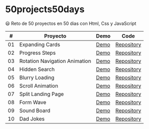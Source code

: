 # 50projects50days

😃 Reto de 50 proyectos en 50 dias con Html, Css y JavaScript

| #  | Proyecto                      | Demo                                                                               | Code                                                                                                     |
|--- | ----------------------------- | ---------------------------------------------------------------------------------- | -------------------------------------------------------------------------------------------------------- |
| 01 | Expanding Cards               | [Demo](https://cesarpgasuz.xyz/50projects50days/01-Expanding-Cards/)               | [Repository](https://github.com/cesarpgasuz/50projects50days/tree/main/01-Expanding-Cards)               |
| 02 | Progress Steps                | [Demo](https://cesarpgasuz.xyz/50projects50days/02-Progress-Steps/)                | [Repository](https://github.com/cesarpgasuz/50projects50days/tree/main/02-Progress-Steps)                |
| 03 | Rotation Navigation Animation | [Demo](https://cesarpgasuz.xyz/50projects50days/03-Rotating-Navigation-Animation/) | [Repository](https://github.com/cesarpgasuz/50projects50days/tree/main/03-Rotating-Navigation-Animation) |
| 04 | Hidden Search                 | [Demo](https://cesarpgasuz.xyz/50projects50days/04-Hidden-Search/)                 | [Repository](https://github.com/cesarpgasuz/50projects50days/tree/main/04-Hidden-Search)                 |
| 05 | Blurry Loading				 | [Demo](https://cesarpgasuz.xyz/50projects50days/05-Blurry-Loading/)                | [Repository](https://github.com/cesarpgasuz/50projects50days/tree/main/05-Blurry-Loading)                |
| 06 | Scroll Animation              | [Demo](https://cesarpgasuz.xyz/50projects50days/06-Scroll-Animation/)              | [Repository](https://github.com/cesarpgasuz/50projects50days/tree/main/06-Scroll-Animation)              |
| 07 | Split Landing Page            | [Demo](https://cesarpgasuz.xyz/50projects50days/07-Split-Landing-Page/)            | [Repository](https://github.com/cesarpgasuz/50projects50days/tree/main/07-Split-Landing-Page)            |
| 08 | Form Wave                     | [Demo](https://cesarpgasuz.xyz/50projects50days/08-Form-Wave/)                     | [Repository](https://github.com/cesarpgasuz/50projects50days/tree/main/08-Form-Wave)                     |
| 09 | Sound Board                   | [Demo](https://cesarpgasuz.xyz/50projects50days/09-Sound-Board/)                   | [Repository](https://github.com/cesarpgasuz/50projects50days/tree/main/09-Sound-Board)                   |
| 10 | Dad Jokes                     | [Demo](https://cesarpgasuz.xyz/50projects50days/10-Dad-Jokes/)                     | [Repository](https://github.com/cesarpgasuz/50projects50days/tree/main/10-Dad-Jokes)                     | 